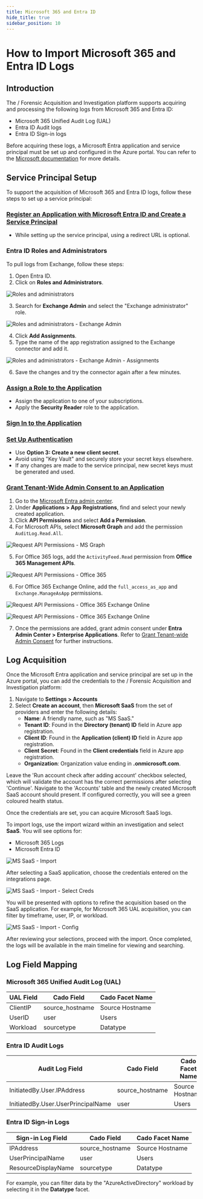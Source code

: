```yaml
---
title: Microsoft 365 and Entra ID
hide_title: true
sidebar_position: 10
---
```


# How to Import Microsoft 365 and Entra ID Logs

## Introduction

The / Forensic Acquisition and Investigation platform supports acquiring and processing the following logs from Microsoft 365 and Entra ID:

- Microsoft 365 Unified Audit Log (UAL)
- Entra ID Audit logs
- Entra ID Sign-in logs

Before acquiring these logs, a Microsoft Entra application and service principal must be set up and configured in the Azure portal. You can refer to the [Microsoft documentation](https://learn.microsoft.com/en-us/entra/identity-platform/howto-create-service-principal-portal) for more details.

## Service Principal Setup

To support the acquisition of Microsoft 365 and Entra ID logs, follow these steps to set up a service principal:

### [Register an Application with Microsoft Entra ID and Create a Service Principal](https://learn.microsoft.com/en-us/entra/identity-platform/howto-create-service-principal-portal#register-an-application-with-microsoft-entra-id-and-create-a-service-principal)

- While setting up the service principal, using a redirect URL is optional.

### Entra ID Roles and Administrators

To pull logs from Exchange, follow these steps:

1. Open Entra ID.
2. Click on **Roles and Administrators**.

![Roles and administrators](/img/Entra-Roles.png)

3. Search for **Exchange Admin** and select the "Exchange administrator" role.

![Roles and administrators - Exchange Admin](/img/Entra-Roles-Exchange.png)

4. Click **Add Assignments**.
5. Type the name of the app registration assigned to the Exchange connector and add it.

![Roles and administrators - Exchange Admin - Assignments](/img/Entra-Roles-Exchange-Assignments.png)

6. Save the changes and try the connector again after a few minutes.

### [Assign a Role to the Application](https://learn.microsoft.com/en-us/entra/identity-platform/howto-create-service-principal-portal#assign-a-role-to-the-application)

- Assign the application to one of your subscriptions.
- Apply the **Security Reader** role to the application.

### [Sign In to the Application](https://learn.microsoft.com/en-us/entra/identity-platform/howto-create-service-principal-portal#sign-in-to-the-application)

### [Set Up Authentication](https://learn.microsoft.com/en-us/entra/identity-platform/howto-create-service-principal-portal#option-3-create-a-new-client-secret)

- Use **Option 3: Create a new client secret**.
- Avoid using "Key Vault" and securely store your secret keys elsewhere.
- If any changes are made to the service principal, new secret keys must be generated and used.

### [Grant Tenant-Wide Admin Consent to an Application](https://learn.microsoft.com/en-us/entra/identity/enterprise-apps/grant-admin-consent?pivots=portal)

1. Go to the [Microsoft Entra admin center](https://entra.microsoft.com/#home).
2. Under **Applications > App Registrations**, find and select your newly created application.
3. Click **API Permissions** and select **Add a Permission**.
4. For Microsoft APIs, select **Microsoft Graph** and add the permission `AuditLog.Read.All`.

![Request API Permissions - MS Graph](/img/Entra-API-Permissions1.png)

5. For Office 365 logs, add the `ActivityFeed.Read` permission from **Office 365 Management APIs**.

![Request API Permissions - Office 365](/img/Entra-API-Permissions2.png)

6. For Office 365 Exchange Online, add the `full_access_as_app` and `Exchange.ManageAsApp` permissions.

![Request API Permissions - Office 365 Exchange Online](/img/Entra-API-Permissions3.png)

![Request API Permissions - Office 365 Exchange Online](/img/Entra-API-Permissions4.png)

7. Once the permissions are added, grant admin consent under **Entra Admin Center > Enterprise Applications**. Refer to [Grant Tenant-wide Admin Consent](https://learn.microsoft.com/en-us/entra/identity/enterprise-apps/grant-admin-consent?pivots=portal#grant-tenant-wide-admin-consent-in-enterprise-apps-pane) for further instructions.

## Log Acquisition

Once the Microsoft Entra application and service principal are set up in the Azure portal, you can add the credentials to the / Forensic Acquisition and Investigation platform:

1. Navigate to **Settings > Accounts**
2. Select **Create an account**, then **Microsoft SaaS** from the set of providers and enter the following details:
   - **Name**: A friendly name, such as "MS SaaS."
   - **Tenant ID**: Found in the **Directory (tenant) ID** field in Azure app registration.
   - **Client ID**: Found in the **Application (client) ID** field in Azure app registration.
   - **Client Secret**: Found in the **Client credentials** field in Azure app registration.
   - **Organization**: Organization value ending in **.onmicrosoft.com**.

Leave the 'Run account check after adding account' checkbox selected, which will validate the account has the correct permissions after selecting 'Continue'. Navigate to the 'Accounts' table and the newly created Microsoft SaaS account should present. If configured correctly, you will see a green coloured health status.

Once the credentials are set, you can acquire Microsoft SaaS logs.

To import logs, use the import wizard within an investigation and select **SaaS**. You will see options for:
- Microsoft 365 Logs
- Microsoft Entra ID

![MS SaaS - Import](/img/Microsoft-SaaS-Import.png)

After selecting a SaaS application, choose the credentials entered on the integrations page.

![MS SaaS - Import - Select Creds](/img/Microsoft-SaaS-Import-Select-Creds.png)

You will be presented with options to refine the acquisition based on the SaaS application. For example, for Microsoft 365 UAL acquisition, you can filter by timeframe, user, IP, or workload.

![MS SaaS - Import - Config](/img/Microsoft-SaaS-Import-Config.png)

After reviewing your selections, proceed with the import. Once completed, the logs will be available in the main timeline for viewing and searching.

## Log Field Mapping

### Microsoft 365 Unified Audit Log (UAL)

| UAL Field   | Cado Field       | Cado Facet Name |
| ----------- | ---------------- | --------------- |
| ClientIP    | source_hostname   | Source Hostname |
| UserID      | user              | Users           |
| Workload    | sourcetype        | Datatype        |

### Entra ID Audit Logs

| Audit Log Field                       | Cado Field     | Cado Facet Name  |
| ------------------------------------- | -------------- | ---------------- |
| InitiatedBy.User.IPAddress            | source_hostname | Source Hostname  |
| InitiatedBy.User.UserPrincipalName    | user           | Users            |

### Entra ID Sign-in Logs

| Sign-in Log Field                     | Cado Field     | Cado Facet Name  |
| ------------------------------------- | -------------- | ---------------- |
| IPAddress                             | source_hostname | Source Hostname  |
| UserPrincipalName                     | user           | Users            |
| ResourceDisplayName                   | sourcetype     | Datatype         |

For example, you can filter data by the "AzureActiveDirectory" workload by selecting it in the **Datatype** facet.
